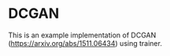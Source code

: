 # DCGAN

This is an example implementation of DCGAN (https://arxiv.org/abs/1511.06434) using trainer.
